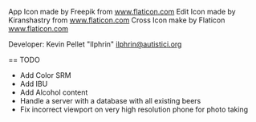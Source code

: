 App Icon made by Freepik from www.flaticon.com
Edit Icon made by Kiranshastry from www.flaticon.com
Cross Icon make by Flaticon www.flaticon.com

Developer: Kevin Pellet "Ilphrin" <ilphrin@autistici.org>

== TODO

* Add Color SRM
* Add IBU
* Add Alcohol content
* Handle a server with a database with all existing beers
* Fix incorrect viewport on very high resolution phone for photo taking
